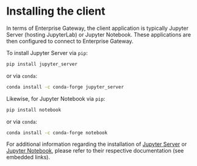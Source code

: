 # Installing the client

In terms of Enterprise Gateway, the client application is typically Jupyter Server (hosting JupyterLab) or Jupyter Notebook. These applications are then configured to connect to Enterprise Gateway.

To install Jupyter Server via `pip`:

```bash
pip install jupyter_server
```

or via `conda`:

```bash
conda install -c conda-forge jupyter_server
```

Likewise, for Jupyter Notebook via `pip`:

```bash
pip install notebook
```

or via `conda`:

```bash
conda install -c conda-forge notebook
```

For additional information regarding the installation of [Jupyter Server](https://jupyter-server.readthedocs.io/en/latest/index.html) or [Jupyter Notebook](https://jupyter-notebook.readthedocs.io/en/latest/), please refer to their respective documentation (see embedded links).
